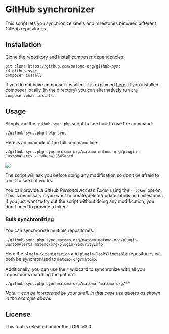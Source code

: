 # GitHub synchronizer

This script lets you synchronize labels and milestones between different GitHub repositories.

## Installation

Clone the repository and install composer dependencies:

```
git clone https://github.com/matomo-org/github-sync
cd github-sync
composer install
```

If you do not have composer installed, it is explained [here](https://getcomposer.org/doc/00-intro.md#installation-linux-unix-osx). If you installed composer locally (in the directory) you can alternatively run `php composer.phar install`.

## Usage

Simply run the `github-sync.php` script to see how to use the command:

```
./github-sync.php help sync
```

Here is an example of the full command line:

```
./github-sync.php sync matomo-org/matomo matomo-org/plugin-CustomAlerts --token=12345abcd
```

![](screenshot.png)

The script will ask you before doing any modification so don't be afraid to run it to see if it works.

You can provide a GitHub *Personal Access Token* using the `--token` option. This is necessary if you want to create/delete/update labels and milestones. If you just want to try out the script without doing any modification, you don't need to provide a token.

### Bulk synchronizing

You can synchronize multiple repositories:

```
./github-sync.php sync matomo-org/matomo matomo-org/plugin-CustomAlerts matomo-org/plugin-SecurityInfo
```

Here the `plugin-SiteMigration` and `plugin-TasksTimetable` repositories will both be synchronized to `matomo-org/matomo`.

Additionally, you can use the `*` wildcard to synchronize with all you repositories matching the pattern:

```
./github-sync.php sync matomo-org/matomo "matomo-org/*"
```

_Note: `*` can be interpreted by your shell, in that case use quotes as shown in the example above._

## License

This tool is released under the LGPL v3.0.
